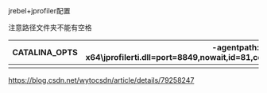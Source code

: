 jrebel+jprofiler配置

注意路径文件夹不能有空格



| CATALINA_OPTS | -agentpath:D:\jprofiler11\bin\windows-x64\jprofilerti.dll=port=8849,nowait,id=81,config=C:\Users\Administrator\.jprofiler11\jprofiler_config.xml |
| ------------- | ------------------------------------------------------------ |
|               |                                                              |



https://blog.csdn.net/wytocsdn/article/details/79258247